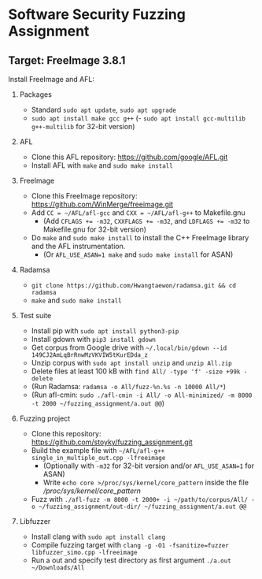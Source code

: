 # Software Security Fuzzing Assignment
## Target: FreeImage 3.8.1

Install FreeImage and AFL:

1. Packages
	- Standard `sudo apt update`, `sudo apt upgrade`
	- `sudo apt install make gcc g++`
       (- `sudo apt install gcc-multilib g++-multilib` for 32-bit version)
2. AFL
	- Clone this AFL repository: https://github.com/google/AFL.git
	- Install AFL with `make` and `sudo make install`
3. FreeImage
	- Clone this FreeImage repository: https://github.com/WinMerge/freeimage.git
	- Add `CC = ~/AFL/afl-gcc` and `CXX = ~/AFL/afl-g++` to Makefile.gnu
        - (Add `CFLAGS += -m32`, `CXXFLAGS += -m32`, and `LDFLAGS += -m32` to Makefile.gnu for 32-bit version)
	- Do `make` and `sudo make install` to install the C++ FreeImage library and the AFL instrumentation.
        - (Or `AFL_USE_ASAN=1 make` and `sudo make install` for ASAN)
4. Radamsa
	- `git clone https://github.com/Hwangtaewon/radamsa.git && cd radamsa`
	- `make` and `sudo make install`
5. Test suite
	- Install pip with `sudo apt install python3-pip`
	- Install gdown with `pip3 install gdown`
	- Get corpus from Google drive with `~/.local/bin/gdown --id 149CJ2AmLqBrRnwMzVKVIW5tKurEDda_z`
	- Unzip corpus with `sudo apt install unzip` and `unzip All.zip`
	- Delete files at least 100 kB with `find All/ -type 'f' -size +99k -delete`
	- (Run Radamsa: `radamsa -o All/fuzz-%n.%s -n 10000 All/*`)
	- (Run afl-cmin: `sudo ./afl-cmin -i All/ -o All-minimized/ -m 8000 -t 2000 ~/fuzzing_assignment/a.out @@`)
6. Fuzzing project
	- Clone this repository: https://github.com/stoyky/fuzzing_assignment.git
	- Build the example file with `~/AFL/afl-g++ single_in_multiple_out.cpp -lfreeimage`
        - (Optionally with `-m32` for 32-bit version and/or `AFL_USE_ASAN=1` for ASAN)
        - Write `echo core >/proc/sys/kernel/core_pattern` inside the file _/proc/sys/kernel/core_pattern_
	- Fuzz with `./afl-fuzz -m 8000 -t 2000+ -i ~/path/to/corpus/All/ -o ~/fuzzing_assignment/out-dir/ ~/fuzzing_assignment/a.out @@`

7. Libfuzzer
	- Install clang with `sudo apt install clang`
	- Compile fuzzing target with `clang -g -O1 -fsanitize=fuzzer libfuzzer_simo.cpp -lfreeimage`
	- Run a out and specify test directory as first argument `./a.out ~/Downloads/All`
